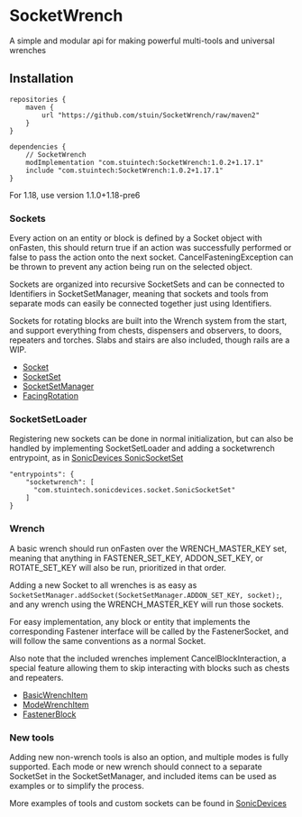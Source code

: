 # SocketWrench
A simple and modular api for making powerful multi-tools and universal wrenches

## Installation
```
repositories {
	maven {
		url "https://github.com/stuin/SocketWrench/raw/maven2"
	}
}

dependencies {
    // SocketWrench
	modImplementation "com.stuintech:SocketWrench:1.0.2+1.17.1"
	include "com.stuintech:SocketWrench:1.0.2+1.17.1"
}
```
For 1.18, use version 1.1.0+1.18-pre6

### Sockets
Every action on an entity or block is defined by a Socket object with onFasten, this should return true if an action was successfully performed or false to pass the action onto the next socket. CancelFasteningException can be thrown to prevent any action being run on the selected object.

Sockets are organized into recursive SocketSets and can be connected to Identifiers in SocketSetManager, meaning that sockets and tools from separate mods can easily be connected together just using Identifiers.

Sockets for rotating blocks are built into the Wrench system from the start, and support everything from chests, dispensers and observers, to doors, repeaters and torches. Slabs and stairs are also included, though rails are a WIP.

* [Socket](https://github.com/stuin/SocketWrench/blob/master/src/main/java/com/stuintech/socketwrench/socket/Socket.java)
* [SocketSet](https://github.com/stuin/SocketWrench/blob/master/src/main/java/com/stuintech/socketwrench/socket/SocketSet.java)
* [SocketSetManager](https://github.com/stuin/SocketWrench/blob/master/src/main/java/com/stuintech/socketwrench/socket/SocketSetManager.java)
* [FacingRotation](https://github.com/stuin/SocketWrench/blob/master/src/main/java/com/stuintech/socketwrench/rotate/FacingRotation.java)

### SocketSetLoader
Registering new sockets can be done in normal initialization, but can also be handled by implementing SocketSetLoader and adding a socketwrench entrypoint, as in [SonicDevices SonicSocketSet](https://github.com/stuin/SonicDevices/blob/master/src/main/java/com/stuintech/sonicdevices/socket/SonicSocketSet.java)

```
"entrypoints": {
    "socketwrench": [
      "com.stuintech.sonicdevices.socket.SonicSocketSet"
    ]
}
```

### Wrench
A basic wrench should run onFasten over the WRENCH_MASTER_KEY set, meaning that anything in FASTENER_SET_KEY, ADDON_SET_KEY, or ROTATE_SET_KEY will also be run, prioritized in that order.

Adding a new Socket to all wrenches is as easy as `SocketSetManager.addSocket(SocketSetManager.ADDON_SET_KEY, socket);`, and any wrench using the WRENCH_MASTER_KEY will run those sockets.

For easy implementation, any block or entity that implements the corresponding Fastener interface will be called by the FastenerSocket, and will follow the same conventions as a normal Socket.

Also note that the included wrenches implement CancelBlockInteraction, a special feature allowing them to skip interacting with blocks such as chests and repeaters.

* [BasicWrenchItem](https://github.com/stuin/SocketWrench/blob/master/src/main/java/com/stuintech/socketwrench/item/BasicWrenchItem.java)
* [ModeWrenchItem](https://github.com/stuin/SocketWrench/blob/master/src/main/java/com/stuintech/socketwrench/item/ModeWrenchItem.java)
* [FastenerBlock](https://github.com/stuin/SocketWrench/blob/master/src/main/java/com/stuintech/socketwrench/fasteners/FastenerBlock.java)

### New tools
Adding new non-wrench tools is also an option, and multiple modes is fully supported. 
Each mode or new wrench should connect to a separate SocketSet in the SocketSetManager, 
and included items can be used as examples or to simplify the process. 

More examples of tools and custom sockets can be found in [SonicDevices](https://github.com/stuin/SonicDevices/tree/master/src/main/java/com/stuintech/sonicdevices)


